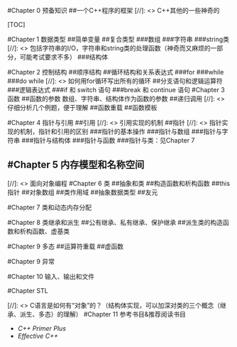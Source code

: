 #Chapter 0 预备知识
##一个C++程序的框架
[//]: <> C++其他的一些神奇的

[TOC]

#Chapter 1 数据类型
##简单变量
##复合类型
###数组
###字符串
###string类
[//]: <> 包括字符串的I/O，字符串和string类的处理函数（神奇而又麻烦的一部分，可能考试要求不多）
###结构体

#Chapter 2 控制结构
##顺序结构
##循环结构和关系表达式
###for
###while
###do while
[//]: <> 如何用for循环写出所有的循环
##分支语句和逻辑运算符
###逻辑表达式
###if 和 switch 语句
###break 和 continue 语句
#Chapter 3 函数
##函数的参数
 数组、字符串、结构体作为函数的参数
##递归调用
[//]: <> 仔细分析几个例题，便于理解
##函数重载
##函数模板

#Chapter 4 指针与引用
##引用
[//]: <> 引用实现的机制
##指针
[//]: <> 指针实现的机制，指针和引用的区别
###指针的基本操作
###指针与数组
###指针与字符串
###指针与结构体
###指针与函数
###指针与类：见Chapter 7

#Chapter 5 内存模型和名称空间
------------------------------------------------------------------------
[//]: <> 面向对象编程
#Chapter 6 类
##抽象和类
##构造函数和析构函数
##this指针
##对象数组
##类作用域
##抽象数据类型
##友元

#Chapter 7 类和动态内存分配

#Chapter 8 类继承和派生
##公有继承、私有继承、保护继承
##派生类的构造函数和析构函数、虚基类

#Chapter 9 多态
##运算符重载
##虚函数

#Chapter 9 异常

#Chapter 10 输入、输出和文件

#Chapter STL

[//]: <> C语言是如何有“对象”的？（结构体实现，可以加深对类的三个概念（继承、派生、多态）的理解）
#Chapter 11 参考书目&推荐阅读书目
* *C++ Primer Plus*
* *Effective C++*
